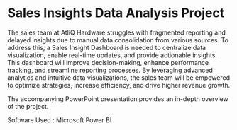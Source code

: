 # Sales Insights Data Analysis Project

The sales team at AtliQ Hardware struggles with fragmented reporting and delayed insights due to manual data consolidation from various sources. 
To address this, a Sales Insight Dashboard is needed to centralize data visualization, enable real-time updates, and provide actionable insights. 
This dashboard will improve decision-making, enhance performance tracking, and streamline reporting processes. By leveraging advanced analytics and intuitive data visualizations, the sales team will be empowered to optimize strategies, increase efficiency, and drive higher revenue growth.

The accompanying PowerPoint presentation provides an in-depth overview of the project.

Software Used : Microsoft Power BI
